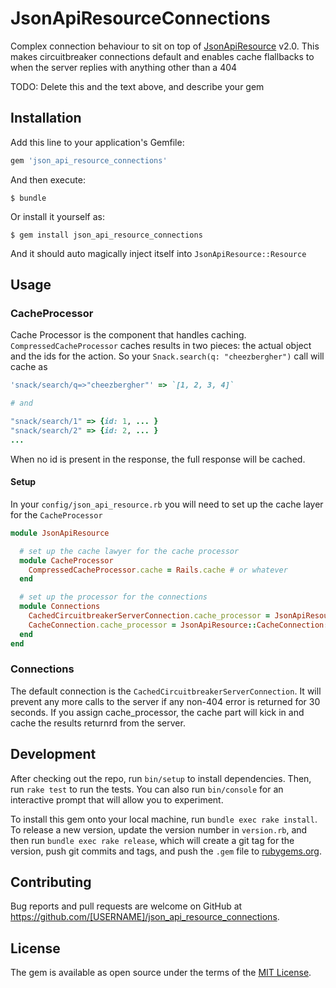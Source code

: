 # JsonApiResourceConnections

Complex connection behaviour to sit on top of [JsonApiResource](http://github.com/avvo/json_api_resource) v2.0. This makes circuitbreaker connections default and enables cache flallbacks to when the server replies with anything other than a 404

TODO: Delete this and the text above, and describe your gem

## Installation

Add this line to your application's Gemfile:

```ruby
gem 'json_api_resource_connections'
```

And then execute:

    $ bundle

Or install it yourself as:

    $ gem install json_api_resource_connections

And it should auto magically inject itself into `JsonApiResource::Resource`

## Usage

### CacheProcessor

Cache Processor is the component that handles caching. `CompressedCacheProcessor` caches results in two pieces: the actual object and the ids for the action. So your `Snack.search(q: "cheezbergher")` call will cache as 
``` ruby
'snack/search/q=>"cheezbergher"' => `[1, 2, 3, 4]`

# and

"snack/search/1" => {id: 1, ... }
"snack/search/2" => {id: 2, ... }
...
```

When no id is present in the response, the full response will be cached.

#### Setup

In your `config/json_api_resource.rb` you will need to set up the cache layer for the `CacheProcessor`

```ruby
module JsonApiResource

  # set up the cache lawyer for the cache processor
  module CacheProcessor
    CompressedCacheProcessor.cache = Rails.cache # or whatever
  end

  # set up the processor for the connections
  module Connections
    CachedCircuitbreakerServerConnection.cache_processor = JsonApiResource::CacheProcessor::CompressedCacheProcessor
    CacheConnection.cache_processor = JsonApiResource::CacheConnection::CompressedCacheProcessor
  end
end
```

### Connections

The default connection is the `CachedCircuitbreakerServerConnection`. It will prevent any more calls to the server if any non-404 error is returned for 30 seconds. If you assign cache_processor, the cache part will kick in and cache the results returnrd from the server. 

## Development

After checking out the repo, run `bin/setup` to install dependencies. Then, run `rake test` to run the tests. You can also run `bin/console` for an interactive prompt that will allow you to experiment.

To install this gem onto your local machine, run `bundle exec rake install`. To release a new version, update the version number in `version.rb`, and then run `bundle exec rake release`, which will create a git tag for the version, push git commits and tags, and push the `.gem` file to [rubygems.org](https://rubygems.org).

## Contributing

Bug reports and pull requests are welcome on GitHub at https://github.com/[USERNAME]/json_api_resource_connections.


## License

The gem is available as open source under the terms of the [MIT License](http://opensource.org/licenses/MIT).

